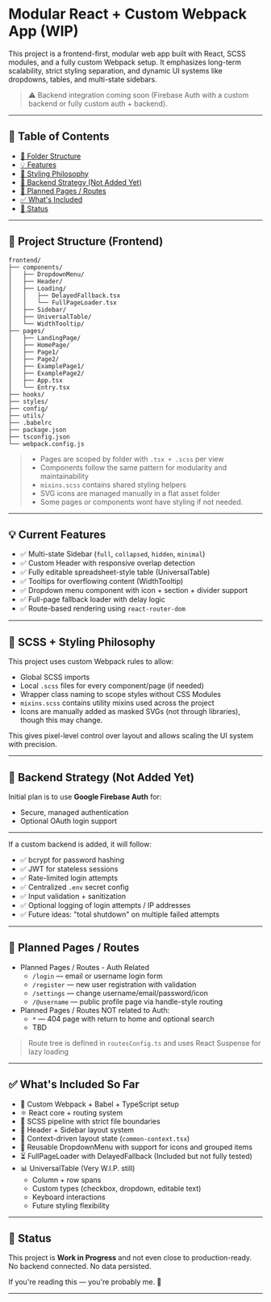 # Modular React + Custom Webpack App (WIP)

This project is a frontend-first, modular web app built with React, SCSS modules, and a fully custom Webpack setup. It emphasizes long-term scalability, strict styling separation, and dynamic UI systems like dropdowns, tables, and multi-state sidebars.

> ⚠️ Backend integration coming soon (Firebase Auth with a custom backend or fully custom auth + backend).

---

## 📑 Table of Contents

- [📁 Folder Structure](#📁-project-structure-frontend)
- [💡 Features](#💡-current-features)
- [🎨 Styling Philosophy](#🎨-scss--styling-philosophy)
- [🔐 Backend Strategy (Not Added Yet)](#🔐-backend-strategy-not-added-yet)
- [🧪 Planned Pages / Routes](#🧪-planned-pages-/-routes)
- [✅ What's Included](#✅-whats-included-so-far)
- [🚧 Status](#🚧-status)

---

## 📁 Project Structure (Frontend)

```
frontend/
├── components/
│   ├── DropdownMenu/
│   ├── Header/
│   ├── Loading/
│   │   ├── DelayedFallback.tsx
│   │   └── FullPageLoader.tsx
│   ├── Sidebar/
│   ├── UniversalTable/
│   └── WidthTooltip/
├── pages/
│   ├── LandingPage/
│   ├── HomePage/
│   ├── Page1/
│   ├── Page2/
│   ├── ExamplePage1/
│   ├── ExamplePage2/
│   ├── App.tsx
│   └── Entry.tsx
├── hooks/
├── styles/
├── config/
├── utils/
├── .babelrc
├── package.json
├── tsconfig.json
└── webpack.config.js
```

> - Pages are scoped by folder with `.tsx + .scss` per view
> - Components follow the same pattern for modularity and maintainability
> - `mixins.scss` contains shared styling helpers
> - SVG icons are managed manually in a flat asset folder
> - Some pages or components wont have styling if not needed.

---

## 💡 Current Features

- ✅ Multi-state Sidebar (`full`, `collapsed`, `hidden`, `minimal`)
- ✅ Custom Header with responsive overlap detection
- ✅ Fully editable spreadsheet-style table (UniversalTable)
- ✅ Tooltips for overflowing content (WidthTooltip)
- ✅ Dropdown menu component with icon + section + divider support
- ✅ Full-page fallback loader with delay logic
- ✅ Route-based rendering using `react-router-dom`

---

## 🎨 SCSS + Styling Philosophy

This project uses custom Webpack rules to allow:
- Global SCSS imports
- Local `.scss` files for every component/page (if needed)
- Wrapper class naming to scope styles without CSS Modules
- `mixins.scss` contains utility mixins used across the project
- Icons are manually added as masked SVGs (not through libraries), though this may change.

This gives pixel-level control over layout and allows scaling the UI system with precision.

---

## 🔐 Backend Strategy (Not Added Yet)

Initial plan is to use **Google Firebase Auth** for:
- Secure, managed authentication
- Optional OAuth login support

---

If a custom backend is added, it will follow:
- ✅ bcrypt for password hashing
- ✅ JWT for stateless sessions
- ✅ Rate-limited login attempts
- ✅ Centralized `.env` secret config
- ✅ Input validation + sanitization
- ✅ Optional logging of login attempts / IP addresses
- ✅ Future ideas: "total shutdown" on multiple failed attempts

---

## 🧪 Planned Pages / Routes

- Planned Pages / Routes - Auth Related
  - `/login` — email or username login form
  - `/register` — new user registration with validation
  - `/settings` — change username/email/password/icon
  - `/@username` — public profile page via handle-style routing
- Planned Pages / Routes NOT related to Auth:
  - `*` — 404 page with return to home and optional search
  - TBD

> Route tree is defined in `routesConfig.ts` and uses React Suspense for lazy loading

---

## ✅ What's Included So Far

- 🔧 Custom Webpack + Babel + TypeScript setup
- ⚛️ React core + routing system
- 🎨 SCSS pipeline with strict file boundaries
- 🧱 Header + Sidebar layout system
- 🧠 Context-driven layout state (`common-context.tsx`)
- 🧁 Reusable DropdownMenu with support for icons and grouped items
- ⏳ FullPageLoader with DelayedFallback (Included but not fully tested)
- 📊 UniversalTable (Very W.I.P. still)
  - Column + row spans
  - Custom types (checkbox, dropdown, editable text)
  - Keyboard interactions
  - Future styling flexibility

---

## 🚧 Status

This project is **Work in Progress** and not even close to production-ready.  
No backend connected. No data persisted.

If you're reading this — you're probably me. 🙂

---

